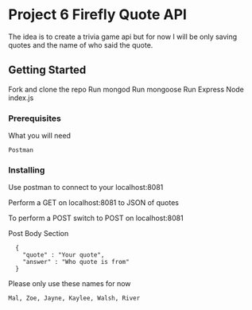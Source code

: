 # Project 6 Firefly Quote API

The idea is to create a trivia game api but for now I will be only saving quotes and the name of who said the quote.

## Getting Started

Fork and clone the repo
Run mongod
Run mongoose
Run Express
Node index.js

### Prerequisites

What you will need

```
Postman
```

### Installing

Use postman to connect to your localhost:8081

Perform a GET on localhost:8081 to JSON of quotes

To perform a POST switch to POST on localhost:8081

Post Body Section

```
  {
    "quote" : "Your quote",
	"answer" : "Who quote is from"
  }
```

Please only use these names for now

```
Mal, Zoe, Jayne, Kaylee, Walsh, River
```

